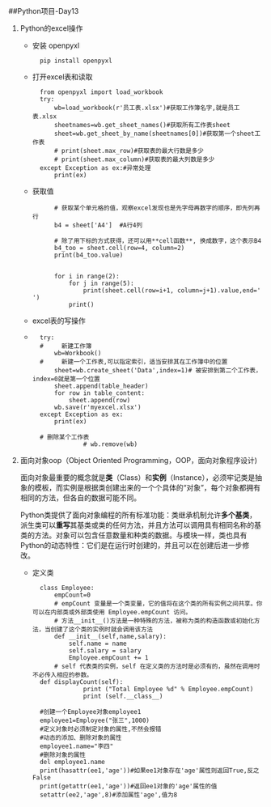 ##Python项目-Day13
1. Python的excel操作

	* 安装 openpyxl

			pip install openpyxl

	
	* 打开excel表和读取

			from openpyxl import load_workbook
			try:
			    wb=load_workbook(r'员工表.xlsx')#获取工作簿名字,就是员工表.xlsx
			    sheetnames=wb.get_sheet_names()#获取所有工作表sheet
			    sheet=wb.get_sheet_by_name(sheetnames[0])#获取第一个sheet工作表
			    # print(sheet.max_row)#获取表的最大行数是多少
			    # print(sheet.max_column)#获取表的最大列数是多少
			except Exception as ex:#异常处理
			    print(ex)

	* 获取值
	

		        # 获取某个单元格的值，观察excel发现也是先字母再数字的顺序，即先列再行
		        b4 = sheet['A4']  #A行4列
		
		        # 除了用下标的方式获得，还可以用**cell函数**, 换成数字，这个表示B4
		        b4_too = sheet.cell(row=4, column=2)
		        print(b4_too.value)
		
		
		        for i in range(2):
		            for j in range(5):
		                print(sheet.cell(row=i+1, column=j+1).value,end=' ')
		            print()
	* excel表的写操作
	* 
			try:
			#     新建工作簿
			    wb=Workbook()
			#     新建一个工作表,可以指定索引，适当安排其在工作簿中的位置
			    sheet=wb.create_sheet('Data',index=1)# 被安排到第二个工作表，index=0就是第一个位置
			    sheet.append(table_header)
			    for row in table_content:
			        sheet.append(row)
			    wb.save(r'myexcel.xlsx')
			except Exception as ex:
			    print(ex)
			
			# 删除某个工作表
			            # wb.remove(wb)

2. 面向对象oop（Object Oriented Programming，OOP，面向对象程序设计)

	面向对象最重要的概念就是**类**（Class）和**实例**（Instance），必须牢记类是抽象的模板，而实例是根据类创建出来的一个个具体的“对象”，每个对象都拥有相同的方法，但各自的数据可能不同。

	Python类提供了面向对象编程的所有标准功能：类继承机制允许**多个基类**，派生类可以**重写**其基类或类的任何方法，并且方法可以调用具有相同名称的基类的方法。对象可以包含任意数量和种类的数据。与模块一样，类也具有Python的动态特性：它们是在运行时创建的，并且可以在创建后进一步修改。

	* 定义类

			class Employee:
				empCount=0
				# empCount 变量是一个类变量，它的值将在这个类的所有实例之间共享。你可以在内部类或外部类使用 Employee.empCount 访问。
				# 方法__init__()方法是一种特殊的方法，被称为类的构造函数或初始化方法，当创建了这个类的实例时就会调用该方法
				def __init__(self,name,salary):
					self.name = name
					self.salary = salary
					Employee.empCount += 1
 				# self 代表类的实例，self 在定义类的方法时是必须有的，虽然在调用时不必传入相应的参数。
			def displayCount(self):
			            print ("Total Employee %d" % Employee.empCount)
			            print (self.__class__)

			#创建一个Employee对象employee1
			employee1=Employee("张三",1000)
			#定义对象时必须制定对象的属性,不然会报错
			#动态的添加、删除对象的属性
			employee1.name="李四"
			#删除对象的属性
			del employee1.name
			print(hasattr(ee1,'age'))#如果ee1对象存在'age'属性则返回True,反之False
			print(getattr(ee1,'age'))#返回ee1对象的'age'属性的值
			setattr(ee2,'age',8)#添加属性'age',值为8
		